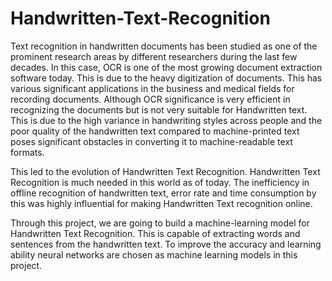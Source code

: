# Handwritten-Text-Recognition

<p>Text recognition in handwritten documents has been studied as one of the prominent research areas by different researchers during the last few decades. In this case, OCR is one of the most growing document extraction software today. This is due to the heavy digitization of documents. This has various significant applications in the business and medical fields for recording documents. Although OCR significance is very efficient in recognizing the documents but is not very suitable for Handwritten text. This is due to the high variance in handwriting styles across people and the poor quality of the handwritten text compared to machine-printed text poses significant obstacles in converting it to machine-readable text formats.</p>

<p>This led to the evolution of Handwritten Text Recognition. Handwritten Text Recognition is much needed in this world as of today. The inefficiency in offline recognition of handwritten text, error rate and time consumption by this was highly influential for making Handwritten Text recognition online.</p>

<p>Through this project, we are going to build a machine-learning model for Handwritten Text Recognition. This is capable of extracting words and sentences from the handwritten text. To improve the accuracy and learning ability neural networks are chosen as machine learning models in this project.</p>
